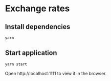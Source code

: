 # Exchange rates

## Install dependencies
```
yarn
```

## Start application
```
yarn start
```

Open http://localhost:1111 to view it in the browser.
